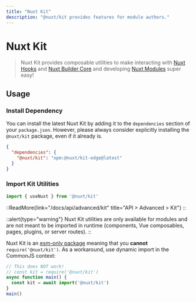 ```yaml
---
title: "Nuxt Kit"
description: "@nuxt/kit provides features for module authors."
---
```


# Nuxt Kit

> Nuxt Kit provides composable utilities to make interacting with [Nuxt Hooks](/docs/api/advanced/hooks) and [Nuxt Builder Core](/docs/guide/going-further/internals#the-nuxt-interface) and developing [Nuxt Modules](/docs/guide/going-further/modules) super easy!

## Usage

### Install Dependency

You can install the latest Nuxt Kit by adding it to the `dependencies` section of your `package.json`. However, please always consider explicitly installing the `@nuxt/kit` package, even if it already is.

```json [package.json]
{
  "dependencies": {
    "@nuxt/kit": "npm:@nuxt/kit-edge@latest"
  }
}
```

### Import Kit Utilities

```js [test.mjs]
import { useNuxt } from '@nuxt/kit'
```

::ReadMore{link="/docs/api/advanced/kit" title="API > Advanced > Kit"}
::

::alert{type="warning"}
Nuxt Kit utilities are only available for modules and are not meant to be imported in runtime (components, Vue composables, pages, plugins, or server routes).
::

Nuxt Kit is an [esm-only package](/docs/guide/concepts/esm) meaning that you **cannot** `require('@nuxt/kit')`. As a workaround, use dynamic import in the CommonJS context:

```js [test.cjs]
// This does NOT work!
// const kit = require('@nuxt/kit')
async function main() {
  const kit = await import('@nuxt/kit')
}
main()
```
